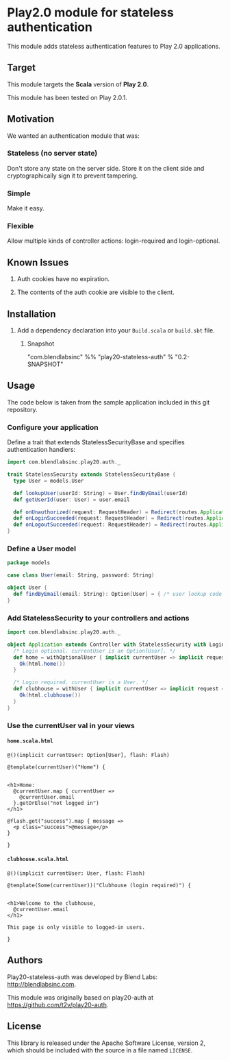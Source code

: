 Play2.0 module for stateless authentication
===========================================================

This module adds stateless authentication features to Play 2.0 applications. 

Target
---------------------------------------

This module targets the __Scala__ version of __Play 2.0__.

This module has been tested on Play 2.0.1.

Motivation
---------------------------------------

We wanted an authentication module that was:

### Stateless (no server state)

Don't store any state on the server side. Store it on the client side and cryptographically sign it
to prevent tampering.

### Simple

Make it easy.

### Flexible

Allow multiple kinds of controller actions: login-required and login-optional.


Known Issues
---------------------------------------

1. Auth cookies have no expiration.

2. The contents of the auth cookie are visible to the client.


Installation
---------------------------------------

1. Add a dependency declaration into your `Build.scala` or `build.sbt` file.

    1. Snapshot

        "com.blendlabsinc" %% "play20-stateless-auth" % "0.2-SNAPSHOT"


Usage
---------------------------------------

The code below is taken from the sample application included in this git repository.

### Configure your application

Define a trait that extends StatelessSecurityBase and specifies authentication handlers:

```scala
import com.blendlabsinc.play20.auth._

trait StatelessSecurity extends StatelessSecurityBase {
  type User = models.User

  def lookupUser(userId: String) = User.findByEmail(userId)
  def getUserId(user: User) = user.email

  def onUnauthorized(request: RequestHeader) = Redirect(routes.Application.login)
  def onLoginSucceeded(request: RequestHeader) = Redirect(routes.Application.home)
  def onLogoutSucceeded(request: RequestHeader) = Redirect(routes.Application.login)
}

```

### Define a User model

```scala
package models

case class User(email: String, password: String)

object User {
  def findByEmail(email: String): Option[User] = { /* user lookup code */ }
}

```

### Add StatelessSecurity to your controllers and actions

```scala
import com.blendlabsinc.play20.auth._

object Application extends Controller with StatelessSecurity with LoginLogout {
  /* Login optional. currentUser is an Option[User]. */
  def home = withOptionalUser { implicit currentUser => implicit request =>
    Ok(html.home())
  }

  /* Login required. currentUser is a User. */
  def clubhouse = withUser { implicit currentUser => implicit request =>
    Ok(html.clubhouse())
  }
}
```

### Use the currentUser val in your views

#### `home.scala.html`

```
@()(implicit currentUser: Option[User], flash: Flash)

@template(currentUser)("Home") {


<h1>Home: 
  @currentUser.map { currentUser =>
    @currentUser.email
  }.getOrElse("not logged in")
</h1>

@flash.get("success").map { message =>
  <p class="success">@message</p>
}   

}
```

#### `clubhouse.scala.html`

```
@()(implicit currentUser: User, flash: Flash)

@template(Some(currentUser))("Clubhouse (login required)") {


<h1>Welcome to the clubhouse,
  @currentUser.email
</h1>

This page is only visible to logged-in users.

}
```


Authors
---------------------------------------

Play20-stateless-auth was developed by Blend Labs: http://blendlabsinc.com.

This module was originally based on play20-auth at https://github.com/t2v/play20-auth.

License
---------------------------------------

This library is released under the Apache Software License, version 2, 
which should be included with the source in a file named `LICENSE`.

